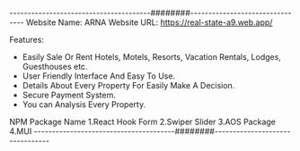 ---------------------------------------########--------------------------------
Website Name: ARNA
Website URL: https://real-state-a9.web.app/

Features:

- Easily Sale Or Rent Hotels, Motels, Resorts, Vacation Rentals, Lodges,
  Guesthouses etc.
- User Friendly Interface And Easy To Use.
- Details About Every Property For Easily Make A Decision.
- Secure Payment System.
- You can Analysis Every Property.

NPM Package Name
1.React Hook Form
2.Swiper Slider
3.AOS Package
4.MUI
---------------------------------------########--------------------------------
